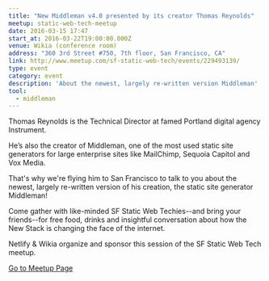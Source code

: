 ```yaml
---
title: "New Middleman v4.0 presented by its creator Thomas Reynolds"
meetup: static-web-tech-meetup
date: 2016-03-15 17:47
start_at: 2016-03-22T19:00:00.000Z
venue: Wikia (conference room)
address: "360 3rd Street #750, 7th floor, San Francisco, CA"
link: http://www.meetup.com/sf-static-web-tech/events/229493139/
type: event
category: event
description: 'About the newest, largely re-written version Middleman'
tool:
  - middleman
---
```

Thomas Reynolds is the Technical Director at famed Portland digital agency Instrument.

He’s also the creator of Middleman, one of the most used static site generators for large enterprise sites like MailChimp, Sequoia Capitol and Vox Media.

That's why we're flying him to San Francisco to talk to you about the newest, largely re-written version of his creation, the static site generator Middleman!

Come gather with like-minded SF Static Web Techies--and bring your friends--for free food, drinks and insightful conversation about how the New Stack is changing the face of the internet.

Netlify & Wikia organize and sponsor this session of the SF Static Web Tech meetup.

[Go to Meetup Page](http://www.meetup.com/sf-static-web-tech/events/229493139/)
